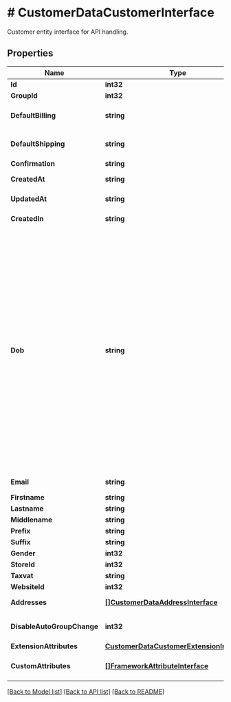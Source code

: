 # # CustomerDataCustomerInterface
Customer entity interface for API handling.

## Properties 


Name | Type | Description | Notes
------------ | ------------- | ------------- | -------------
**Id**| **int32** | Customer id  | [optional]
**GroupId**| **int32** | Group id  | [optional]
**DefaultBilling**| **string** | Default billing address id  | [optional]
**DefaultShipping**| **string** | Default shipping address id  | [optional]
**Confirmation**| **string** | Confirmation  | [optional]
**CreatedAt**| **string** | Created at time  | [optional]
**UpdatedAt**| **string** | Updated at time  | [optional]
**CreatedIn**| **string** | Created in area  | [optional]
**Dob**| **string** | In keeping with current security and privacy best practices, be sure you are aware of any potential legal and security risks associated with the storage of customers’ full date of birth (month, day, year) along with other personal identifiers (e.g., full name) before collecting or processing such data.  | [optional]
**Email**| **string** | Email address  |
**Firstname**| **string** | First name  |
**Lastname**| **string** | Last name  |
**Middlename**| **string** | Middle name  | [optional]
**Prefix**| **string** | Prefix  | [optional]
**Suffix**| **string** | Suffix  | [optional]
**Gender**| **int32** | Gender  | [optional]
**StoreId**| **int32** | Store id  | [optional]
**Taxvat**| **string** | Tax Vat  | [optional]
**WebsiteId**| **int32** | Website id  | [optional]
**Addresses**| [**[]CustomerDataAddressInterface**](CustomerDataAddressInterface.md) | Customer addresses.  | [optional]
**DisableAutoGroupChange**| **int32** | Disable auto group change flag.  | [optional]
**ExtensionAttributes**| [**CustomerDataCustomerExtensionInterface**](CustomerDataCustomerExtensionInterface.md) |   | [optional]
**CustomAttributes**| [**[]FrameworkAttributeInterface**](FrameworkAttributeInterface.md) | Custom attributes values.  | [optional]


[[Back to Model list]](../../README.md#models) [[Back to API list]](../../README.md#endpoints) [[Back to README]](../../README.md)

